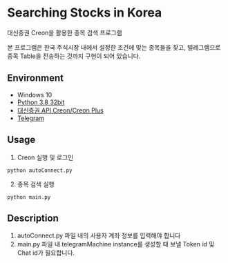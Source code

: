 # Searching Stocks in Korea
대신증권 Creon을 활용한 종목 검색 프로그램

본 프로그램은 한국 주식시장 내에서 설정한 조건에 맞는 종목들을 찾고, 텔레그램으로 종목 Table을 전송하는 것까지 구현이 되어 있습니다.

## Environment
- Windows 10
- [Python 3.8 32bit](https://www.python.org/downloads/windows/)
- [대신증권 API Creon/Creon Plus](https://www.creontrade.com/g.ds?p=4108&v=3073&m=4441)
- [Telegram](https://desktop.telegram.org/)

## Usage
1. Creon 실행 및 로그인<br>
  ```
  python autoConnect.py
  ```
2. 종목 검색 실행<br>
  ```
  python main.py
  ```
  
## Description
1. autoConnect.py 파일 내의 사용자 계좌 정보를 입력해야 합니다
2. main.py 파일 내 telegramMachine instance를 생성할 때 보낼 Token id 및 Chat id가 필요합니다.
